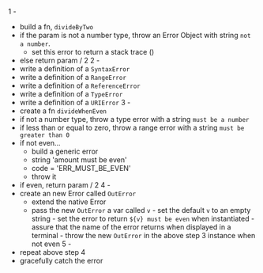 1 -

- build a fn, `divideByTwo`
- if the param is not a number type, throw an Error Object with string `not a number`.
  - set this error to return a stack trace ()
- else return param / 2
  2 -
- write a definition of a `SyntaxError`
- write a definition of a `RangeError`
- write a definition of a `ReferenceError`
- write a definition of a `TypeError`
- write a definition of a `URIError`
  3 -
- create a fn `divideWhenEven`
- if not a number type, throw a type error with a string `must be a number`
- if less than or equal to zero, throw a range error with a string `must be greater than 0`
- if not even...
  - build a generic error
  - string 'amount must be even'
  - code = 'ERR_MUST_BE_EVEN'
  - throw it
- if even, return param / 2
  4 -
- create an new Error called `OutError`
  - extend the native Error
  - pass the new `OutError` a var called `v` - set the default `v` to an empty string - set the error to return `${v} must be even` when instantiated - assure that the name of the error returns when displayed in a terminal - throw the new `OutError` in the above step 3 instance when not even
    5 -
- repeat above step 4
- gracefully catch the error

